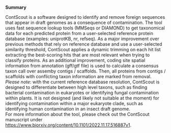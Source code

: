 **Summary**

ContScout is a software designed to identify and remove foreign sequences that appear in draft genomes as a consequence of contamination. The tool uses fast sequence lookup tools (MMSeqs or DIAMOND) to get taxonomical data for each predicted protein from a user-selected reference protein database (examples: uniprotKB, nr, refseq). As a major improvement over previous methods that rely on reference database and use a user-selected similarity threshold, ContScout applies a dynamic trimming on each hit list extracting the best-scoring hits that are most relevant when trying to classify proteins.
As an additional improvement, coding site spatial information from annotation (gff/gtf file) is used to calculate a consensus taxon call over assemby contigs / scaffolds. Then, all proteins from contigs / scaffolds with conflicting taxon information are marked from removal.  
*Please note*: with the current reference database resolution, ContScout is designed to differentiate between high level taxons, such as finding bacterial contamination in eukaryotes or identifying fungal contamination within plants. It is not designed (and likely not suitable at the moment) for identifying contamination within a major eukaryote clade, such as identifying human contamination in an insect draft genome.  
For more information about the tool, please check out the ContScout manuscript under https://www.biorxiv.org/content/10.1101/2022.11.17.516887v1.  


